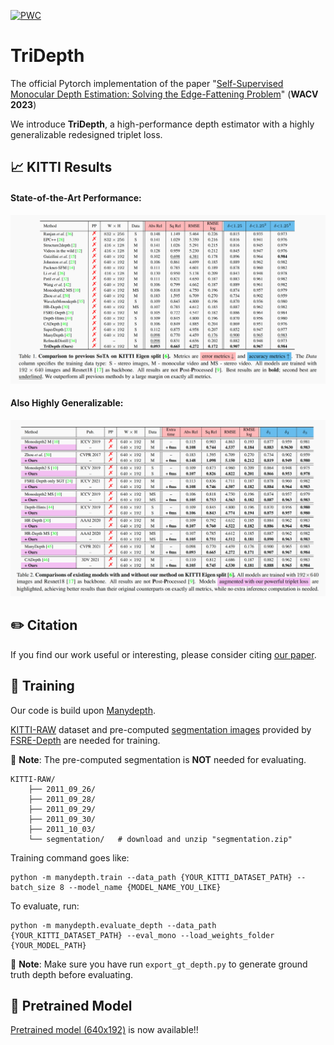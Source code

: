 [![PWC](https://img.shields.io/endpoint.svg?url=https://paperswithcode.com/badge/self-supervised-monocular-depth-estimation-3/unsupervised-monocular-depth-estimation-on-4)](https://paperswithcode.com/sota/unsupervised-monocular-depth-estimation-on-4?p=self-supervised-monocular-depth-estimation-3)

# TriDepth

The official Pytorch implementation of the paper "[Self-Supervised Monocular Depth Estimation: Solving the Edge-Fattening Problem](https://arxiv.org/abs/2210.00411)" (**WACV 2023**)

We introduce **TriDepth**, a high-performance depth estimator with a highly generalizable redesigned triplet loss.

## 📈 KITTI Results

#### State-of-the-Art Performance:
![sota_result](assets/sota_result_table.png)

#### Also Highly Generalizable:
![generalizability](assets/generalizability_table.png)

## ✏️ Citation

If you find our work useful or interesting, please consider citing [our paper](https://arxiv.org/abs/2210.00411).


## 👀 Training

Our code is build upon [Manydepth](https://github.com/nianticlabs/manydepth).

[KITTI-RAW](https://www.cvlibs.net/datasets/kitti/raw_data.php) dataset and pre-computed [segmentation images](https://drive.google.com/file/d/1FNxJzGTfP1O_pUX9Va7d0dqZWtRi833X/view) provided by [FSRE-Depth](https://github.com/hyBlue/FSRE-Depth) are needed for training.

🐷 **Note**: The pre-computed segmentation is **NOT** needed for evaluating.


```
KITTI-RAW/
    ├── 2011_09_26/             
    ├── 2011_09_28/                    
    ├── 2011_09_29/
    ├── 2011_09_30/
    ├── 2011_10_03/
    └── segmentation/   # download and unzip "segmentation.zip" 
```

Training command goes like:
```
python -m manydepth.train --data_path {YOUR_KITTI_DATASET_PATH} --batch_size 8 --model_name {MODEL_NAME_YOU_LIKE}
```


To evaluate, run:
```
python -m manydepth.evaluate_depth --data_path {YOUR_KITTI_DATASET_PATH} --eval_mono --load_weights_folder {YOUR_MODEL_PATH}
```

🐷 **Note**: Make sure you have run `export_gt_depth.py` to generate ground truth depth before evaluating.


## 🌟 Pretrained Model
[Pretrained model (640x192)](https://drive.google.com/file/d/1B75fdPv4lhFQ25Ba7l0gzscPg91mQUZC/view?usp=sharing) is now available!!

